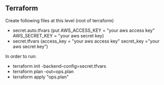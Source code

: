 ## Terraform

Create following files at this level (root of terraform)
* secret.auto.tfvars (put AWS_ACCESS_KEY = "your aws access key" AWS_SECRET_KEY = "your aws secret key)
* secret.tfvars (access_key = "your aws access key" secret_key ="your aws secret key")

In order to run:

* terraform init -backend-config=secret.tfvars
* terraform plan -out=ops.plan
* terraform apply "ops.plan"
